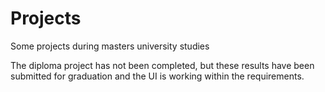 # Projects
Some projects during masters university studies

The diploma project has not been completed, but these results have been submitted for graduation and the UI is working within the requirements.
